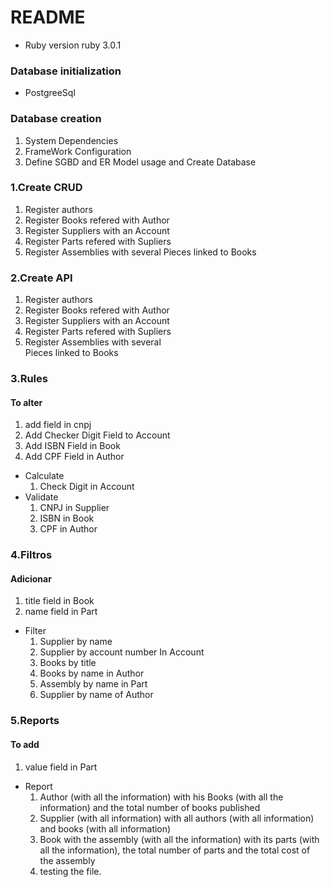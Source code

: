 # README

* Ruby version
ruby 3.0.1

### Database initialization
- PostgreeSql
### Database creation
1. System Dependencies
2. FrameWork Configuration
3. Define SGBD and ER Model usage and Create Database 

### 1.Create CRUD

  1. Register authors
  2. Register Books refered with Author
  3. Register Suppliers with an Account
  4. Register Parts refered with Supliers
  5. Register Assemblies with several Pieces linked to Books

### 2.Create API
  1. Register authors
  2. Register Books refered with Author
  3. Register Suppliers with an Account
  4. Register Parts refered with Supliers
  5. Register Assemblies with several  
  Pieces linked to Books

### 3.Rules
#### To alter
  1. add field in cnpj
  2. Add Checker Digit Field to Account
  3. Add ISBN Field in Book
  4. Add CPF Field in Author
- Calculate
  1. Check Digit in Account
- Validate
  1. CNPJ in Supplier
  2. ISBN in Book
  3. CPF  in Author
### 4.Filtros
#### Adicionar
  1. title field in Book
  2. name field in Part
- Filter
  1. Supplier by name
  2. Supplier by account number In Account
  3. Books by title
  4. Books by name in Author
  5. Assembly by name in Part
  6. Supplier by name of Author

### 5.Reports
#### To add
  1. value field in Part
- Report
  1. Author (with all the information) with his Books (with all the information) and the total number of books published
  2. Supplier (with all information) with all authors (with all information) and books (with all information)
  3. Book with the assembly (with all the information) with its parts (with all the information), the total number of parts and the total cost of the assembly
  4. testing the file.

